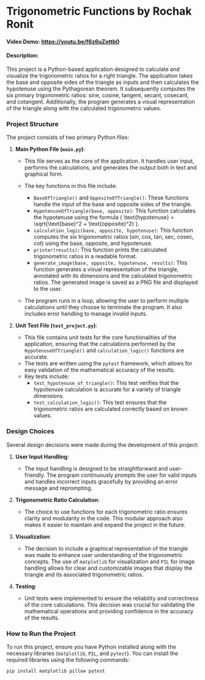 # Trigonometric Functions by Rochak Ronit

#### Video Demo: https://youtu.be/f6z6uZottb0

#### Description:
This project is a Python-based application designed to calculate and visualize the trigonometric ratios for a right triangle. The application takes the base and opposite sides of the triangle as inputs and then calculates the hypotenuse using the Pythagorean theorem. It subsequently computes the six primary trigonometric ratios: sine, cosine, tangent, secant, cosecant, and cotangent. Additionally, the program generates a visual representation of the triangle along with the calculated trigonometric values.

### Project Structure

The project consists of two primary Python files:

1. **Main Python File (`main.py`)**:
    - This file serves as the core of the application. It handles user input, performs the calculations, and generates the output both in text and graphical form.
    - The key functions in this file include:
        - `BaseOfTriangle()` and `OppositeOfTriangle()`: These functions handle the input of the base and opposite sides of the triangle.
        - `HypotenuseOfTriangle(base, opposite)`: This function calculates the hypotenuse using the formula \( \text{hypotenuse} = \sqrt{\text{base}^2 + \text{opposite}^2} \).
        - `calculation_logic(base, opposite, hypotenuse)`: This function computes the six trigonometric ratios (sin, cos, tan, sec, cosec, cot) using the base, opposite, and hypotenuse.
        - `printer(results)`: This function prints the calculated trigonometric ratios in a readable format.
        - `generate_image(base, opposite, hypotenuse, results)`: This function generates a visual representation of the triangle, annotated with its dimensions and the calculated trigonometric ratios. The generated image is saved as a PNG file and displayed to the user.

    - The program runs in a loop, allowing the user to perform multiple calculations until they choose to terminate the program. It also includes error handling to manage invalid inputs.

2. **Unit Test File (`test_project.py`)**:
    - This file contains unit tests for the core functionalities of the application, ensuring that the calculations performed by the `HypotenuseOfTriangle()` and `calculation_logic()` functions are accurate.
    - The tests are written using the `pytest` framework, which allows for easy validation of the mathematical accuracy of the results.
    - Key tests include:
        - `test_hypotenuse_of_triangle()`: This test verifies that the hypotenuse calculation is accurate for a variety of triangle dimensions.
        - `test_calculation_logic()`: This test ensures that the trigonometric ratios are calculated correctly based on known values.

### Design Choices

Several design decisions were made during the development of this project:

1. **User Input Handling**:
    - The input handling is designed to be straightforward and user-friendly. The program continuously prompts the user for valid inputs and handles incorrect inputs gracefully by providing an error message and reprompting.

2. **Trigonometric Ratio Calculation**:
    - The choice to use functions for each trigonometric ratio ensures clarity and modularity in the code. This modular approach also makes it easier to maintain and expand the project in the future.

3. **Visualization**:
    - The decision to include a graphical representation of the triangle was made to enhance user understanding of the trigonometric concepts. The use of `matplotlib` for visualization and `PIL` for image handling allows for clear and customizable images that display the triangle and its associated trigonometric ratios.

4. **Testing**:
    - Unit tests were implemented to ensure the reliability and correctness of the core calculations. This decision was crucial for validating the mathematical operations and providing confidence in the accuracy of the results.

### How to Run the Project

To run this project, ensure you have Python installed along with the necessary libraries (`matplotlib`, `PIL`, and `pytest`). You can install the required libraries using the following commands:

```bash
pip install matplotlib pillow pytest
